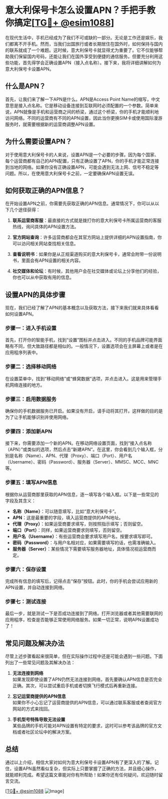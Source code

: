 # 意大利保号卡怎么设置APN？手把手教你搞定[[TG💪+ @esim1088](https://t.me/s/esim1088)]

在现代生活中，手机已经成为了我们不可或缺的一部分。无论是工作还是娱乐，我们都离不开手机。然而，当我们出国旅行或者长期居住在国外时，如何保持与国内的联系就成了一个难题。这时候，意大利保号卡就显得尤为重要了。它不仅能够帮助我们保留国内号码，还能让我们在国外享受到便捷的通信服务。但要充分利用这些功能，首先得学会正确设置APN（接入点名称）。接下来，我将详细讲解如何为意大利保号卡设置APN。

## 什么是APN？

首先，让我们来了解一下APN是什么。APN是Access Point Name的缩写，中文意思是接入点名称。它是移动设备连接到互联网时必须配置的一个参数。简单来说，APN就像是手机和运营商之间的桥梁，通过这个桥梁，你的手机才能顺利地访问网络。不同的运营商有不同的APN设置，因此当你更换SIM卡或使用国际漫游服务时，就需要根据新的运营商调整APN设置。

## 为什么需要设置APN？

对于使用意大利保号卡的人来说，设置APN是一个必要的步骤。因为每个国家、每个运营商都有自己的APN配置，只有正确设置了APN，你的手机才能正常连接到当地的网络。如果你没有正确设置APN，可能会遇到无法上网、信号不稳定等问题。所以，在使用意大利保号卡之前，一定要确保APN设置无误。

## 如何获取正确的APN信息？

在开始设置APN之前，你需要先获取正确的APN信息。通常情况下，你可以从以下几个途径获得：

1. **联系运营商客服**：最直接的方式就是拨打你的意大利保号卡所属运营商的客服热线，询问具体的APN设置方法。
   
2. **官方网站查询**：许多运营商都会在其官方网站上提供详细的APN设置指南，你可以访问相关网站查找相关信息。

3. **查看说明书**：如果你是从正规渠道购买的意大利保号卡，通常会附带一份说明书，里面会有APN设置的相关内容。

4. **社交媒体和论坛**：有时候，其他用户会在社交媒体或论坛上分享他们的经验，你也可以从中获取有用的信息。

## 设置APN的具体步骤

现在，我们已经了解了APN的基本概念以及获取方法，接下来我们就来具体看看如何设置APN。

### 步骤一：进入手机设置

首先，打开你的智能手机，找到“设置”图标并点击进入。不同的手机品牌可能界面略有不同，但大致路径都是相似的。一般情况下，设置选项会在主屏幕上或者是在应用程序列表中。

### 步骤二：选择移动网络

在设置菜单中，找到“移动网络”或“蜂窝数据”选项，并点击进入。这是用来管理手机网络连接的地方。

### 步骤三：启用数据服务

确保你的手机数据服务已开启。如果没有开启，请手动将其打开。这样做的目的是为了让手机能够识别并使用网络。

### 步骤四：添加新APN

接下来，你需要添加一个新的APN。在移动网络设置页面，找到“接入点名称（APN）”或类似的选项，然后点击“新建APN”。在这里，你会看到几个输入框，分别是名称（Name）、APN、代理（Proxy）、端口（Port）、用户名（Username）、密码（Password）、服务器（Server）、MMSC、MCC、MNC等。

### 步骤五：填写APN信息

根据你从运营商那里获取的APN信息，逐一填写各个输入框。以下是一些常见的字段及其含义：

- **名称（Name）**：可以随意填写，比如“意大利保号卡”。
- **APN**：这是最重要的字段，填入运营商提供的APN地址。
- **代理（Proxy）**：如果运营商要求填写，则按照指示填写；否则留空。
- **端口（Port）**：同样，如果运营商要求则填写，否则留空。
- **用户名（Username）**：有些运营商会要求填写用户名，按要求填写即可。
- **密码（Password）**：与用户名相对应，如果需要填写的话，也需准确输入。
- **服务器（Server）**：某些情况下需要填写服务器地址，具体情况视运营商而定。

### 步骤六：保存设置

完成所有信息的填写后，记得点击“保存”按钮。此时，你的手机会尝试应用新的APN设置，并自动连接到网络。

### 步骤七：测试连接

最后一步，就是测试一下是否成功连接到了网络。打开浏览器或者其他需要联网的应用程序，检查是否能够正常使用网络服务。如果一切正常，说明APN设置成功了！

## 常见问题及解决办法

尽管上述步骤看起来很简单，但在实际操作过程中还是可能会遇到一些问题。下面列出了一些常见问题及其解决办法：

1. **无法连接到网络**  
   如果发现即使设置了APN仍然无法连接到网络，首先要确认APN信息是否完全正确。其次，可以尝试重启手机或者切换飞行模式后再重新连接。

2. **忘记运营商提供的APN信息**  
   如果你不小心忘记了运营商提供的APN信息，可以通过联系客服或者查阅官方网站的方式来找回。

3. **手机型号特殊导致无法设置**  
   某些品牌的手机可能对APN设置有特定的要求，这时可以参考该品牌的官方文档或者社区论坛中的解决方案。

## 总结

通过以上介绍，相信大家对如何为意大利保号卡设置APN有了更深入的了解。记住，设置APN虽然看似复杂，但实际上只要掌握了正确的方法，并且细心操作，就能顺利完成。希望这篇文章能对你有所帮助！如果你还有任何疑问，欢迎随时留言交流。

[[TG💪+ @esim1088](https://t.me/s/esim1088) ![Image](https://i.postimg.cc/4NQfJmqS/Snipaste-2025-05-13-00-14-12.png)]
